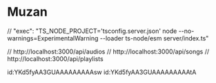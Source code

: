 # Muzan

  // "exec": "TS_NODE_PROJECT='tsconfig.server.json' node --no-warnings=ExperimentalWarning --loader ts-node/esm server/index.ts"

// http://localhost:3000/api/audios
// http://localhost:3000/api/songs
// http://localhost:3000/api/playlists


id:YKd5fyAA3GUAAAAAAAAAsw
id:YKd5fyAA3GUAAAAAAAAAtA